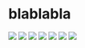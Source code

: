 # blablabla

![](https://media1.tenor.com/m/JR_Ymj0U3KUAAAAC/studio-ghibli-ghibli.gif)
![](https://media1.tenor.com/m/U_EbEoI42lgAAAAC/anime-totoro.gif)
![](https://media1.tenor.com/m/bGS2OhhN9tsAAAAC/hello-gojo-satoru.gif)
![](https://media1.tenor.com/m/faPlGUjSrggAAAAC/totoro-chibi-totoro.gif)
![](https://media1.tenor.com/m/aYOYlFnh6esAAAAC/geto-suguru-jujutsu-kaisen.gif)
![](https://media1.tenor.com/m/y5mZsahYfNIAAAAd/yuta-live-yuta-reaction.gif)
![](https://media1.tenor.com/m/LSs8CqV_4JAAAAAd/kodak-kodoma.gif)
